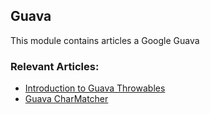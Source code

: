 ## Guava

This module contains articles a Google Guava

### Relevant Articles: 
- [Introduction to Guava Throwables](https://www.baeldung.com/guava-throwables)
- [Guava CharMatcher](https://www.baeldung.com/guava-string-charmatcher)
